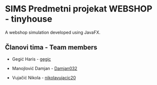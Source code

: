 # SIMS Predmetni projekat WEBSHOP - tinyhouse

A webshop simulation developed using JavaFX.

## Članovi tima - Team members

* Gegić Haris - [gegic](https://github.com/gegic)

* Manojlović Damjan - [Damjan032](https://github.com/damjan032)

* Vujačić Nikola - [nikolavujacic20](https://github.com/nikolavujacic20)
